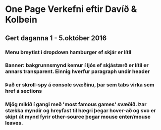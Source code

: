 <h1>One Page Verkefni eftir Davíð &amp; Kolbein</h1>
<h2>Gert daganna 1 - 5.október 2016</h2>
<h3>Menu breytist í dropdown hamburger ef skjár er lítll</h3>
<h3>Banner: bakgrunnsmynd kemur í ljós ef skjástærð er lítil er annars transparent. Einnig hverfur paragraph undir header</h3>
<h3>Það er skroll-spy á console svæðinu, þar sem tabs virka sem href á sections</h3>
<h3>Mjög mikið í gangi með 'most famous games' svæðið. Þar stækka myndir og hreyfast til hægri þegar hover-að og svo er skipt út mynd fyrir other-source þegar mouse enter/mouse leaves.</h3>

